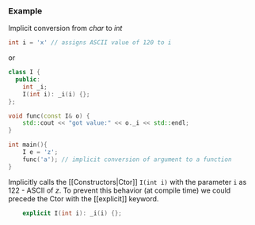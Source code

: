 ### Example
Implicit conversion from *char* to *int*
```cpp
int i = 'x' // assigns ASCII value of 120 to i
```
or
```cpp
class I {
  public:
    int _i;
    I(int i): _i(i) {};
};

void func(const I& o) {
    std::cout << "got value:" << o._i << std::endl;
}

int main(){
    I e = 'z';  
	func('a'); // implicit conversion of argument to a function
}
```
Implicitly calls the [[Constructors|Ctor]] `I(int i)` with the parameter `i` as 122 - ASCII of *z*.
To prevent this behavior (at compile time) we could precede the Ctor with the [[explicit]] keyword.
```cpp
    explicit I(int i): _i(i) {};
```

